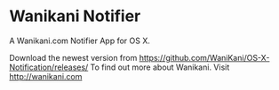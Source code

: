 Wanikani Notifier
=======================

A Wanikani.com Notifier App for OS X.

Download the newest version from https://github.com/WaniKani/OS-X-Notification/releases/
To find out more about Wanikani. Visit http://wanikani.com
